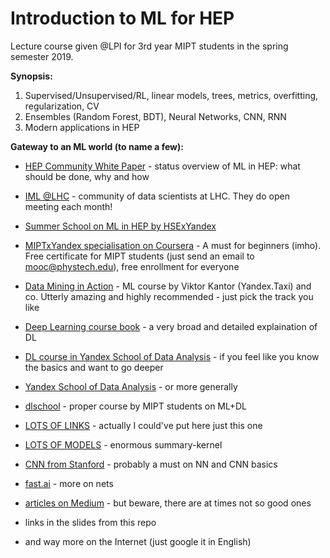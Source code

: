 # Introduction to ML for HEP


Lecture course given @LPI for 3rd year MIPT students in the spring semester 2019.

**Synopsis:**
1.  Supervised/Unsupervised/RL, linear models, trees, metrics, overfitting, regularization, CV
2.  Ensembles (Random Forest, BDT), Neural Networks, CNN, RNN
3.  Modern applications in HEP


**Gateway to an ML world (to name a few):**

* [HEP Community White Paper](https://arxiv.org/abs/1807.02876) - status overview of ML in HEP: what should be done, why and how

* [IML @LHC](https://iml.web.cern.ch) - community of data scientists at LHC. They do open meeting each month!

* [Summer School on ML in HEP by HSExYandex](https://indico.cern.ch/event/687473/)

* [MIPTxYandex specialisation on Coursera](https://www.coursera.org/specializations/machine-learning-data-analysis) - A must for beginners (imho). Free certificate for MIPT students (just send an email to mooc@phystech.edu), free enrollment for everyone

* [Data Mining in Action](https://github.com/data-mining-in-action/) - ML course by Viktor Kantor (Yandex.Taxi) and co. Utterly amazing and highly recommended - just pick the track you like

* [Deep Learning course book](http://www.deeplearningbook.org/) - a very broad and detailed explaination of DL

* [DL course in Yandex School of Data Analysis](https://github.com/yandexdataschool/Practical_DL) - if you feel like you know the basics and want to go deeper
 
* [Yandex School of Data Analysis](https://github.com/yandexdataschool/) - or more generally

* [dlschool](https://www.dlschool.org/) - proper course by MIPT students on ML+DL

* [LOTS OF LINKS](https://github.com/demidovakatya/vvedenie-mashinnoe-obuchenie) - actually I could've put here just this one
 
* [LOTS OF MODELS](https://www.kaggle.com/shivamb/data-science-glossary-on-kaggle) - enormous summary-kernel 

* [CNN from Stanford](http://cs231n.stanford.edu/) - probably a must on NN and CNN basics

* [fast.ai](https://www.fast.ai/) - more on nets

* [articles on Medium](https://medium.com/topic/machine-learning) - but beware, there are at times not so good ones

* links in the slides from this repo

* and way more on the Internet (just google it in English)